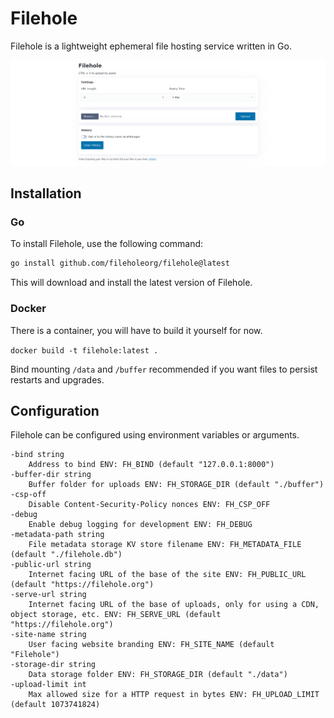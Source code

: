 # Filehole

Filehole is a lightweight ephemeral file hosting service written in Go.

![A pic of my hole](docs/filehole.png)

## Installation

### Go

To install Filehole, use the following command:

```bash
go install github.com/fileholeorg/filehole@latest
```

This will download and install the latest version of Filehole.

### Docker

There is a container, you will have to build it yourself for now.

`docker build -t filehole:latest .`

Bind mounting `/data` and `/buffer` recommended if you want files to persist restarts and upgrades.

## Configuration

Filehole can be configured using environment variables or arguments.

    -bind string
        Address to bind ENV: FH_BIND (default "127.0.0.1:8000")
    -buffer-dir string
        Buffer folder for uploads ENV: FH_STORAGE_DIR (default "./buffer")
    -csp-off
        Disable Content-Security-Policy nonces ENV: FH_CSP_OFF
    -debug
        Enable debug logging for development ENV: FH_DEBUG
    -metadata-path string
        File metadata storage KV store filename ENV: FH_METADATA_FILE (default "./filehole.db")
    -public-url string
        Internet facing URL of the base of the site ENV: FH_PUBLIC_URL (default "https://filehole.org")
    -serve-url string
        Internet facing URL of the base of uploads, only for using a CDN, object storage, etc. ENV: FH_SERVE_URL (default "https://filehole.org")
    -site-name string
        User facing website branding ENV: FH_SITE_NAME (default "Filehole")
    -storage-dir string
        Data storage folder ENV: FH_STORAGE_DIR (default "./data")
    -upload-limit int
        Max allowed size for a HTTP request in bytes ENV: FH_UPLOAD_LIMIT (default 1073741824)

